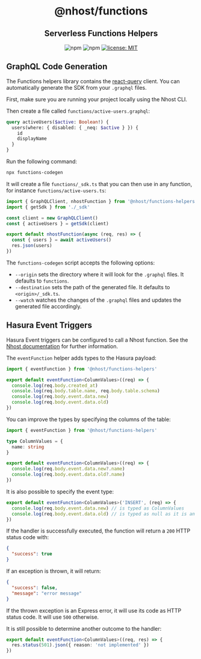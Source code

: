 <h1 align="center">@nhost/functions</h1>
<h2 align="center">Serverless Functions Helpers</h2>

<p align="center">
  <img alt="npm" src="https://img.shields.io/npm/v/@nhost/functions">
  <img alt="npm" src="https://img.shields.io/npm/dm/@nhost/functions">
  <a href="LICENSE">
    <img src="https://img.shields.io/badge/license-MIT-yellow.svg" alt="license: MIT" />
  </a>
</p>

## GraphQL Code Generation

The Functions helpers library contains the [react-query](https://github.com/prisma-labs/graphql-request) client. You can automatically generate the SDK from your `.graphql` files.

First, make sure you are running your project locally using the Nhost CLI.

Then create a file called `functions/active-users.graphql`:

```graphql
query activeUsers($active: Boolean!) {
  users(where: { disabled: { _neq: $active } }) {
    id
    displayName
  }
}
```

Run the following command:

```sh
npx functions-codegen
```

It will create a file `functions/_sdk.ts` that you can then use in any function, for instance `functions/active-users.ts`:

```ts
import { GraphQLClient, nhostFunction } from '@nhost/functions-helpers'
import { getSdk } from './_sdk'

const client = new GraphQLClient()
const { activeUsers } = getSdk(client)

export default nhostFunction(async (req, res) => {
  const { users } = await activeUsers()
  res.json(users)
})
```

The `functions-codegen` script accepts the following options:

- `--origin` sets the directory where it will look for the `.graphql` files. It defaults to `functions`.
- `--destination` sets the path of the generated file. It defaults to `<origin>/_sdk.ts`.
- `--watch` watches the changes of the `.graphql` files and updates the generated file accordingly.

## Hasura Event Triggers

Hasura Event triggers can be configured to call a Nhost function. See the [Nhost documentation](https://docs.nhost.io/database/event-triggers) for further information.

The `eventFunction` helper adds types to the Hasura payload:

```ts
import { eventFunction } from '@nhost/functions-helpers'

export default eventFunction<ColumnValues>((req) => {
  console.log(req.body.created_at)
  console.log(req.body.table.name, req.body.table.schema)
  console.log(req.body.event.data.new)
  console.log(req.body.event.data.old)
})
```

You can improve the types by specifying the columns of the table:

```ts
import { eventFunction } from '@nhost/functions-helpers'

type ColumnValues = {
  name: string
}

export default eventFunction<ColumnValues>((req) => {
  console.log(req.body.event.data.new?.name)
  console.log(req.body.event.data.old?.name)
})
```

It is also possible to specify the event type:

```ts
export default eventFunction<ColumnValues>('INSERT', (req) => {
  console.log(req.body.event.data.new) // is typed as ColumnValues
  console.log(req.body.event.data.old) // is typed as null as it is an INSERT
})
```

If the handler is successfully executed, the function will return a `200` HTTP status code with:

```json
{
  "success": true
}
```

If an exception is thrown, it will return:

```json
{
  "success": false,
  "message": "error message"
}
```

If the thrown exception is an Express error, it will use its code as HTTP status code. It will use `500` otherwise.

It is still possible to determine another outcome to the handler:

```ts
export default eventFunction<ColumnValues>((req, res) => {
  res.status(501).json({ reason: 'not implemented' })
})
```
